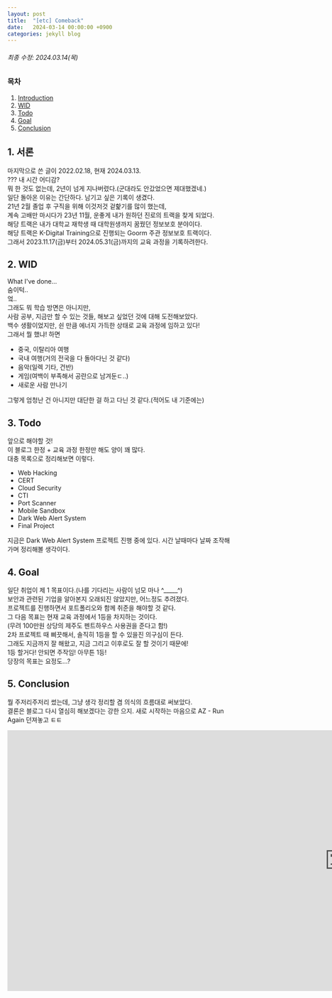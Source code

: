 ```yaml
---
layout: post
title:  "[etc] Comeback"
date:   2024-03-14 00:00:00 +0900
categories: jekyll blog
---
```


###### 최종 수정: 2024.03.14(목)

### 목차
1. [Introduction](#1-introduction)
2. [WID](#2-wid)
3. [Todo](#3-todo)
4. [Goal](#4-goal)
5. [Conclusion](#5-conclusion)


## 1. 서론
마지막으로 쓴 글이 2022.02.18, 현재 2024.03.13.  
??? 내 시간 어디감?  
뭐 한 것도 없는데, 2년이 넘게 지나버렸다.(군대라도 안갔었으면 제대했겠네.)  
일단 돌아온 이유는 간단하다. 남기고 싶은 기록이 생겼다.  
21년 2월 졸업 후 구직을 위해 이것저것 겉핥기를 많이 했는데,  
계속 고배만 마시다가 23년 11월, 운좋게 내가 원하던 진로의 트랙을 찾게 되었다.  
해당 트랙은 내가 대학교 재학생 때 대학원생까지 꿈꿨던 정보보호 분야이다.  
해당 트랙은 K-Digital Training으로 진행되는 Goorm 주관 정보보호 트랙이다.  
그래서 2023.11.17(금)부터 2024.05.31(금)까지의 교육 과정을 기록하려한다.


## 2. WID
What I've done...  
숨이턱..  
엌..  
그래도 뭐 학습 방면은 아니지만,  
사람 공부, 지금만 할 수 있는 것들, 해보고 싶었던 것에 대해 도전해보았다.  
백수 생활이었지만, 쉰 만큼 에너지 가득한 상태로 교육 과정에 임하고 있다!  
그래서 뭘 했냐! 하면

- 중국, 이탈리아 여행
- 국내 여행(거의 전국을 다 돌아다닌 것 같다)
- 음악(일렉 기타, 건반)
- 게임(여백이 부족해서 공란으로 남겨둔ㄷ..)
- 새로운 사람 만나기

그렇게 엄청난 건 아니지만 대단한 걸 하고 다닌 것 같다.(적어도 내 기준에는)

## 3. Todo
앞으로 해야할 것!  
이 블로그 한정 + 교육 과정 한정만 해도 양이 꽤 많다.  
대충 목록으로 정리해보면 이렇다.
- Web Hacking
- CERT
- Cloud Security
- CTI
- Port Scanner
- Mobile Sandbox
- Dark Web Alert System
- Final Project

지금은 Dark Web Alert System 프로젝트 진행 중에 있다.
시간 날때마다 날짜 조작해가며 정리해볼 생각이다.


## 4. Goal
일단 취업이 제 1 목표이다.(나를 기다리는 사람이 넘모 마나 ^_____^)  
보안과 관련된 기업을 알아본지 오래되진 않았지만, 어느정도 추려졌다.  
프로젝트를 진행하면서 포트폴리오와 함께 취준을 해야할 것 같다.  
그 다음 목표는 현재 교육 과정에서 1등을 차지하는 것이다.  
(무려 100만원 상당의 제주도 펜트하우스 사용권을 준다고 함!)  
2차 프로젝트 때 삐끗해서, 솔직히 1등을 할 수 있을진 의구심이 든다.  
그래도 지금까지 잘 해왔고, 지금 그리고 이후로도 잘 할 것이기 때문에!  
1등 할거다! 안되면 주작임! 아무튼 1등!  
당장의 목표는 요정도...?


## 5. Conclusion
뭘 주저리주저리 썼는데, 그냥 생각 정리할 겸 의식의 흐름대로 써보았다.  
결론은 블로그 다시 열심히 해보겠다는 강한 으지.
새로 시작하는 마음으로 AZ - Run Again 던져놓고 ㅌㅌ

<iframe width="1512" height="587" src="https://www.youtube.com/embed/gcWrOd1-NMM" title="AZ - Run Again (Official Music Video)" frameborder="0" allow="accelerometer; autoplay; clipboard-write; encrypted-media; gyroscope; picture-in-picture; web-share" allowfullscreen></iframe>